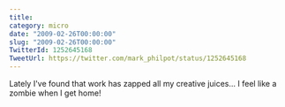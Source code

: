 ```yaml
---
title: 
category: micro
date: "2009-02-26T00:00:00"
slug: "2009-02-26T00:00:00"
TwitterId: 1252645168
TweetUrl: https://twitter.com/mark_philpot/status/1252645168
---
```


Lately I've found that work has zapped all my creative juices... I feel like a
zombie when I get home!

